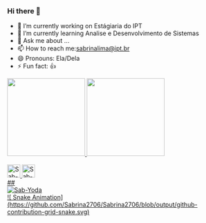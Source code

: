 ### Hi there 👋


- 🔭 I’m currently working on Estágiaria do IPT
- 🌱 I’m currently learning Analise e Desenvolvimento de Sistemas
- 💬 Ask me about ...
- 📫 How to reach me:sabrinalima@ipt.br
- 😄 Pronouns: Ela/Dela
- ⚡ Fun fact: 👍

<div>
<a href="https://github.com/Sabrina2706">
<img height="180cm" src="https://github-readme-stats.vercel.app/api?username=Sabrina2706&show_icons=true&theme=dracula&include_all_commits=true&count_private=true"/>
<img height="180cm" src="https://github-readme-stats.vercel.app/api/top-Iangs/?username=Sabrina2706&layout+compact7langs_count+16&theme=dracula"/>
<div/>
<div style="display: inline_block"><br>
<img allign ="center" alt="Sab-Python" height="30" widht="40" src"https://raw.githubusercontent.com/devicons/devicon/master/icons/python/python-original.svg">
<img allign ="center" alt="Sab-HTML" height="30" widht="40" src"https://raw.githubusercontent.com/devicons/devicon/master/icons/html5/html5-original.svg">
<div/>
##
<div>
<img allign="right" alt="Sab-Yoda" src"![baby yoda](https://user-images.githubusercontent.com/130787736/233178952-94a310fb-fefc-4e65-b513-a958de18fe16.gif)">
<div/>
<div>
![ Snake Animation](https://github.com/Sabrina2706/Sabrina2706/blob/output/github-contribution-grid-snake.svg)
<div/>
